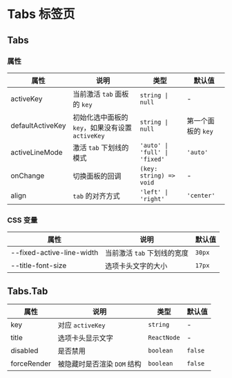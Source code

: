 # Tabs 标签页

<code src="./demos/index.tsx"></code>

## Tabs

### 属性

| 属性             | 说明                                             | 类型                          | 默认值             |
| ---------------- | ------------------------------------------------ | ----------------------------- | ------------------ |
| activeKey        | 当前激活 `tab` 面板的 `key`                      | `string \| null`              | -                  |
| defaultActiveKey | 初始化选中面板的 `key`，如果没有设置 `activeKey` | `string \| null`              | 第一个面板的 `key` |
| activeLineMode   | 激活 `tab` 下划线的模式                          | `'auto' \| 'full' \| 'fixed'` | `'auto'`           |
| onChange         | 切换面板的回调                                   | `(key: string) => void`       | -                  |
| align            | `tab` 的对齐方式                                 | `'left' \| 'right'`           | `'center'`         |

### CSS 变量

| 属性                      | 说明                        | 默认值 |
| ------------------------- | --------------------------- | ------ |
| --fixed-active-line-width | 当前激活 `tab` 下划线的宽度 | `30px` |
| --title-font-size         | 选项卡头文字的大小          | `17px` |

## Tabs.Tab

| 属性        | 说明                        | 类型        | 默认值  |
| ----------- | --------------------------- | ----------- | ------- |
| key         | 对应 `activeKey`            | `string`    | -       |
| title       | 选项卡头显示文字            | `ReactNode` | -       |
| disabled    | 是否禁用                    | `boolean`   | `false` |
| forceRender | 被隐藏时是否渲染 `DOM` 结构 | `boolean`   | `false` |
